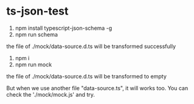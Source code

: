 # ts-json-test

1) npm install typescript-json-schema -g
2) npm run schema

the file of ./mock/data-source.d.ts will be transformed successfully

1) npm i
2) npm run mock

the file of ./mock/data-source.d.ts will be transformed to empty

But when we use another file "data-source.ts", it will works too. You can check the './mock/mock.js' and try.